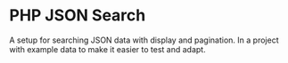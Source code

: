 # PHP JSON Search
A setup for searching JSON data with display and pagination. In a project with example data to make it easier to test and adapt. 

